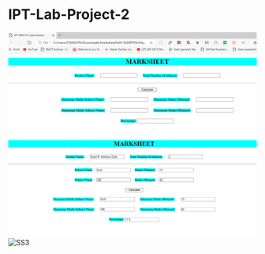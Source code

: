 # IPT-Lab-Project-2
![SS1](https://github.com/syedhasham/IPT-Lab-Project-2/blob/master/Project%20ScreenShots/ss1.PNG)
![SS2](https://github.com/syedhasham/IPT-Lab-Project-2/blob/master/Project%20ScreenShots/ss.PNG)
![SS3](https://github.com/syedhasham/IPT-Lab-Project-2/blob/master/Project%20ScreenShots/ss3.PNG)
